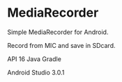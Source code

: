 # MediaRecorder

Simple MediaRecorder for Android. 

Record from MIC and save in SDcard.

API 16
Java
Gradle

Android Studio 3.0.1

